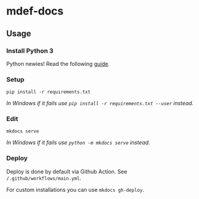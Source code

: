 # mdef-docs

## Usage

### Install Python 3

Python newies! Read the following [guide](https://realpython.com/installing-python/).

### Setup

`pip install -r requirements.txt`

_In Windows if it fails use `pip install -r requirements.txt --user` instead._

### Edit

`mkdocs serve`

_In Windows if it fails use `python -m mkdocs serve` instead._

### Deploy

Deploy is done by default via Github Action. See `/.github/workflows/main.yml`. 

For custom installations you can use `mkdocs gh-deploy`.
